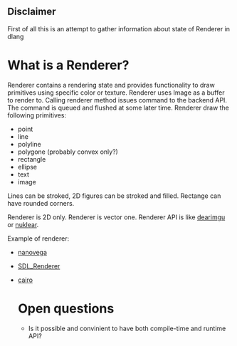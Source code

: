 ## Disclaimer

First of all this is an attempt to gather information about state of Renderer in dlang

# What is a Renderer?
 
Renderer contains a rendering state and provides functionality to draw primitives using specific color or texture. Renderer uses Image as a buffer to render to. Calling renderer method issues command to the backend API. The command is queued and flushed at some later time. Renderer draw the following primitives:
- point
- line
- polyline
- polygone (probably convex only?)
- rectangle
- ellipse
- text
- image

Lines can be stroked, 2D figures can be stroked and filled. Rectange can have rounded corners.

Renderer is 2D only.
Renderer is vector one.
Renderer API is like [dearimgu](https://github.com/ocornut/imgui) or [nuklear](https://github.com/vurtun/nuklear/blob/master/nuklear.h#L28).

Example of renderer: 
- [nanovega](http://dpldocs.info/experimental-docs/arsd.nanovega.html)
- [SDL_Renderer](https://wiki.libsdl.org/SDL_Renderer)
- [cairo](https://www.cairographics.org)
  
  
  # Open questions
   - Is it possible and convinient to have both compile-time and runtime API?
